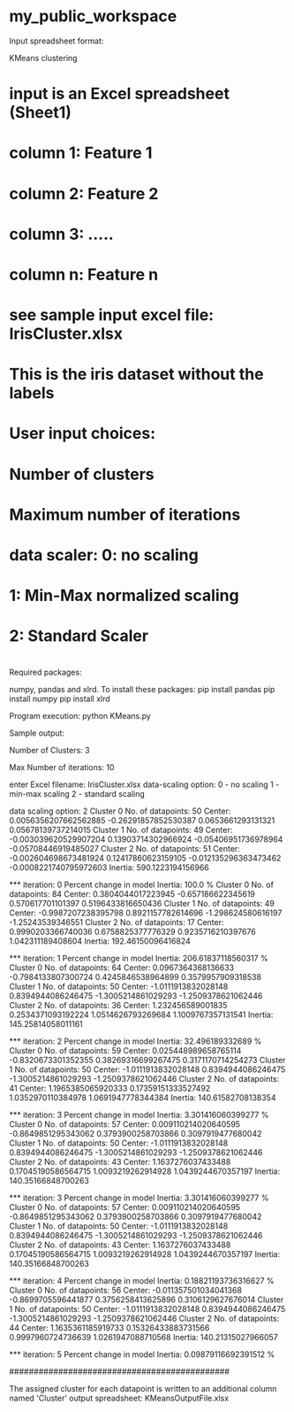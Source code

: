 # my_public_workspace

Input spreadsheet format:

KMeans clustering
#
#    input is an Excel spreadsheet (Sheet1)
#    column 1: Feature 1
#    column 2: Feature 2
#    column 3: .....       
#    column n: Feature n
#
#    see sample input excel file: IrisCluster.xlsx
#    This is the iris dataset without the labels
#    User input choices:
#            Number of clusters
#            Maximum number of iterations
#            data scaler: 0: no scaling
#                         1: Min-Max normalized scaling
#                         2: Standard Scaler
#
Required packages:

numpy, pandas and xlrd. 
To install these packages:
pip install pandas
pip install numpy
pip install xlrd

Program execution:
python KMeans.py

Sample output:

Number of Clusters:  3

Max Number of iterations:  10

enter Excel filename: IrisCluster.xlsx
data-scaling option:
 0 -  no scaling
 1 -  min-max scaling
 2 -  standard scaling

data scaling option: 2
Cluster 0  No. of datapoints: 50  Center: 0.0056356207662562885  -0.26291857852530387  0.0653661293131321  0.05678139737214015
Cluster 1  No. of datapoints: 49  Center: -0.003039620529907204  0.13903714302966924  -0.05406951736978964  -0.05708446919485027
Cluster 2  No. of datapoints: 51  Center: -0.002604698673481924  0.12417860623159105  -0.012135296363473462  -0.0008221740795972603
Inertia: 590.1223194156966
 
*** iteration: 0  Percent change in model Inertia: 100.0 %
Cluster 0  No. of datapoints: 84  Center: 0.3804044017223945  -0.657186622345619  0.570617701101397  0.5196433816650436
Cluster 1  No. of datapoints: 49  Center: -0.9987207238395798  0.8921157782614696  -1.298624580616197  -1.25243539346551
Cluster 2  No. of datapoints: 17  Center: 0.9990203366740036  0.6758825377776329  0.9235716210397676  1.042311189408604
Inertia: 192.46150096416824
 
*** iteration: 1  Percent change in model Inertia: 206.61837118560317 %
Cluster 0  No. of datapoints: 64  Center: 0.0967364368136633  -0.7984133807300724  0.4245846538964899  0.3579957909318538
Cluster 1  No. of datapoints: 50  Center: -1.0111913832028148  0.8394944086246475  -1.3005214861029293  -1.2509378621062446
Cluster 2  No. of datapoints: 36  Center: 1.232456589001835  0.2534371093192224  1.0514626793269684  1.1009767357131541
Inertia: 145.25814058011161
 
*** iteration: 2  Percent change in model Inertia: 32.496189332689 %
Cluster 0  No. of datapoints: 59  Center: 0.025448989658765114  -0.8320673301352355  0.38269316699267475  0.3171170714254273
Cluster 1  No. of datapoints: 50  Center: -1.0111913832028148  0.8394944086246475  -1.3005214861029293  -1.2509378621062446
Cluster 2  No. of datapoints: 41  Center: 1.1965385065920333  0.17359151333527492  1.0352970110384978  1.0691947778344384
Inertia: 140.61582708138354
 
*** iteration: 3  Percent change in model Inertia: 3.301416060399277 %
Cluster 0  No. of datapoints: 57  Center: 0.009110214020640595  -0.8649851295343062  0.3793900258703866  0.3097919477680042
Cluster 1  No. of datapoints: 50  Center: -1.0111913832028148  0.8394944086246475  -1.3005214861029293  -1.2509378621062446
Cluster 2  No. of datapoints: 43  Center: 1.1637276037433488  0.17045190586564715  1.0093219262914928  1.0439244670357197
Inertia: 140.35166848700263
 
*** iteration: 3  Percent change in model Inertia: 3.301416060399277 %
Cluster 0  No. of datapoints: 57  Center: 0.009110214020640595  -0.8649851295343062  0.3793900258703866  0.3097919477680042
Cluster 1  No. of datapoints: 50  Center: -1.0111913832028148  0.8394944086246475  -1.3005214861029293  -1.2509378621062446
Cluster 2  No. of datapoints: 43  Center: 1.1637276037433488  0.17045190586564715  1.0093219262914928  1.0439244670357197
Inertia: 140.35166848700263
 
*** iteration: 4  Percent change in model Inertia: 0.18821193736316627 %
Cluster 0  No. of datapoints: 56  Center: -0.011357501034041368  -0.8699705596441877  0.3756258413625896  0.3106129627676014
Cluster 1  No. of datapoints: 50  Center: -1.0111913832028148  0.8394944086246475  -1.3005214861029293  -1.2509378621062446
Cluster 2  No. of datapoints: 44  Center: 1.1635361185919733  0.15326433883731566  0.9997960724736639  1.0261947088710568
Inertia: 140.21315027966057
 
*** iteration: 5  Percent change in model Inertia: 0.09879116692391512 %

#############################################

The assigned cluster for each datapoint is written to an additional column named 'Cluster'
output spreadsheet: KMeansOutputFile.xlsx





